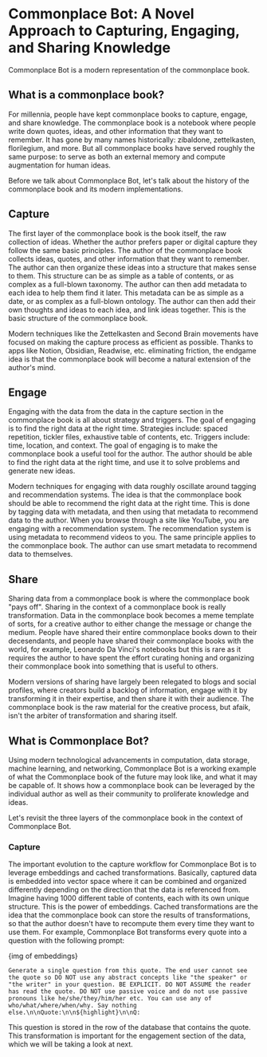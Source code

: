 # Commonplace Bot: A Novel Approach to Capturing, Engaging, and Sharing Knowledge

Commonplace Bot is a modern representation of the commonplace book.

## What is a commonplace book?

For millennia, people have kept commonplace books to capture, engage, and share knowledge. The commonplace book is a notebook where people write down quotes, ideas, and other information that they want to remember. It has gone by many names historically: zibaldone, zettelkasten, florilegium, and more. But all commonplace books have served roughly the same purpose: to serve as both an external memory and compute augmentation for human ideas.

Before we talk about Commonplace Bot, let's talk about the history of the commonplace book and its modern implementations.
## Capture

The first layer of the commonplace book is the book itself, the raw collection of ideas. Whether the author prefers paper or digital capture they follow the same basic principles. The author of the commonplace book collects ideas, quotes, and other information that they want to remember. The author can then organize these ideas into a structure that makes sense to them. This structure can be as simple as a table of contents, or as complex as a full-blown taxonomy. The author can then add metadata to each idea to help them find it later. This metadata can be as simple as a date, or as complex as a full-blown ontology. The author can then add their own thoughts and ideas to each idea, and link ideas together. This is the basic structure of the commonplace book. 

Modern techniques like the Zettelkasten and Second Brain movements have focused on making the capture process as efficient as possible. Thanks to apps like Notion, Obsidian, Readwise, etc. eliminating friction, the endgame idea is that the commonplace book will become a natural extension of the author's mind.

## Engage

Engaging with the data from the data in the capture section in the commonplace book is all about strategy and triggers. The goal of engaging is to find the right data at the right time. Strategies include: spaced repetition, tickler files, exhaustive table of contents, etc. Triggers include: time, location, and context. The goal of engaging is to make the commonplace book a useful tool for the author. The author should be able to find the right data at the right time, and use it to solve problems and generate new ideas.

Modern techniques for engaging with data roughly oscillate around tagging and recommendation systems. The idea is that the commonplace book should be able to recommend the right data at the right time. This is done by tagging data with metadata, and then using that metadata to recommend data to the author. When you browse through a site like YouTube, you are engaging with a recommendation system. The recommendation system is using metadata to recommend videos to you. The same principle applies to the commonplace book. The author can use smart metadata to recommend data to themselves.

## Share

Sharing data from a commonplace book is where the commonplace book "pays off". Sharing in the context of a commonplace book is really transformation. Data in the commonplace book becomes a meme template of sorts, for a creative author to either change the message or change the medium. People have shared their entire commonplace books down to their decesendants, and people have shared their commonplace books with the world, for example, Leonardo Da Vinci's notebooks but this is rare as it requires the author to have spent the effort curating honing and organizing their commonplace book into something that is useful to others.

Modern versions of sharing have largely been relegated to blogs and social profiles, where creators build a backlog of information, engage with it by transforming it in their expertise, and then share it with their audience. The commonplace book is the raw material for the creative process, but afaik, isn't the arbiter of transformation and sharing itself. 

## What is Commonplace Bot?

Using modern technological advancements in computation, data storage, machine learning, and networking, Commonplace Bot is a working example of what the Commonplace book of the future may look like, and what it may be capable of. It shows how a commonplace book can be leveraged by the individual author as well as their community to proliferate knowledge and ideas.

Let's revisit the three layers of the commonplace book in the context of Commonplace Bot.

### Capture

The important evolution to the capture workflow for Commonplace Bot is to leverage embeddings and cached transformations. Basically, captured data is embedded into vector space where it can be combined and organized differently depending on the direction that the data is referenced from. Imagine having 1000 different table of contents, each with its own unique structure. This is the power of embeddings. Cached transformations are the idea that the commonplace book can store the results of transformations, so that the author doesn't have to recompute them every time they want to use them. For example, Commonplace Bot transforms every quote into a question with the following prompt:

{img of embeddings}

`Generate a single question from this quote. The end user cannot see the quote so DO NOT use any abstract concepts like "the speaker" or "the writer" in your question. BE EXPLICIT. DO NOT ASSUME the reader has read the quote. DO NOT use passive voice and do not use passive pronouns like he/she/they/him/her etc. You can use any of who/what/where/when/why. Say nothing else.\n\nQuote:\n\n${highlight}\n\nQ:`

This question is stored in the row of the database that contains the quote. This transformation is important for the engagement section of the data, which we will be taking a look at next.

